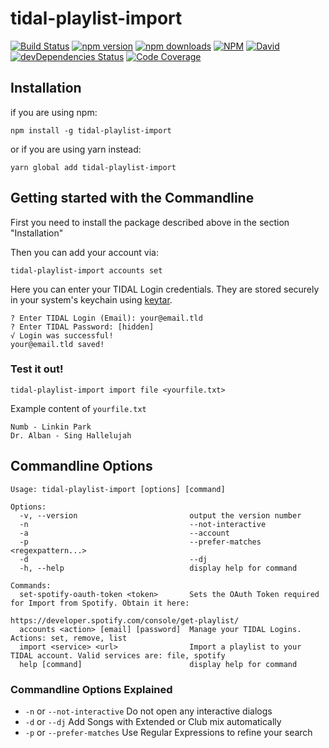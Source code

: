 # tidal-playlist-import

[![Build Status](https://www.travis-ci.com/max-huster/tidal-playlist-import.svg?branch=master)](https://www.travis-ci.com/github/max-huster/tidal-playlist-import)
[![npm version](https://img.shields.io/npm/v/tidal-playlist-import.svg)](https://npmjs.org/package/tidalapi-ts)
[![npm downloads](https://img.shields.io/npm/dm/tidal-playlist-import.svg)](https://npmjs.org/package/tidal-playlist-import)
[![NPM](https://img.shields.io/npm/l/tidal-playlist-import.svg)](https://github.com/max-huster/tidal-playlist-import/blob/master/LICENSE)
[![David](https://img.shields.io/david/max-huster/tidal-playlist-import.svg)](https://david-dm.org/max-huster/tidal-playlist-import)
[![devDependencies Status](https://status.david-dm.org/gh/max-huster/tidal-playlist-import.svg?type=dev)](https://david-dm.org/max-huster/tidal-playlist-import?type=dev)
[![Code Coverage](https://img.shields.io/codecov/c/github/max-huster/TidalAPI)](https://app.codecov.io/gh/max-huster/TidalAPI)
## Installation
if you are using npm:
```
npm install -g tidal-playlist-import
```
or if you are using yarn instead:
```
yarn global add tidal-playlist-import
```

## Getting started with the Commandline
First you need to install the package described above in the section "Installation"

Then you can add your account via:
```
tidal-playlist-import accounts set
```
Here you can enter your TIDAL Login credentials. They are stored securely in your system's keychain using [keytar](https://www.npmjs.com/package/keytar).
```
? Enter TIDAL Login (Email): your@email.tld
? Enter TIDAL Password: [hidden]
√ Login was successful!
your@email.tld saved!
```

### Test it out!
```
tidal-playlist-import import file <yourfile.txt>
```

Example content of `yourfile.txt`
```
Numb - Linkin Park
Dr. Alban - Sing Hallelujah
```

## Commandline Options
```
Usage: tidal-playlist-import [options] [command]

Options:
  -v, --version                         output the version number
  -n                                    --not-interactive
  -a                                    --account
  -p                                    --prefer-matches <regexpattern...>
  -d                                    --dj
  -h, --help                            display help for command

Commands:
  set-spotify-oauth-token <token>       Sets the OAuth Token required for Import from Spotify. Obtain it here:
                                        https://developer.spotify.com/console/get-playlist/
  accounts <action> [email] [password]  Manage your TIDAL Logins. Actions: set, remove, list
  import <service> <url>                Import a playlist to your TIDAL account. Valid services are: file, spotify
  help [command]                        display help for command
```
### Commandline Options Explained
- `-n` or `--not-interactive` Do not open any interactive dialogs
- `-d` or `--dj` Add Songs with Extended or Club mix automatically
- `-p` or `--prefer-matches` Use Regular Expressions to refine your search
